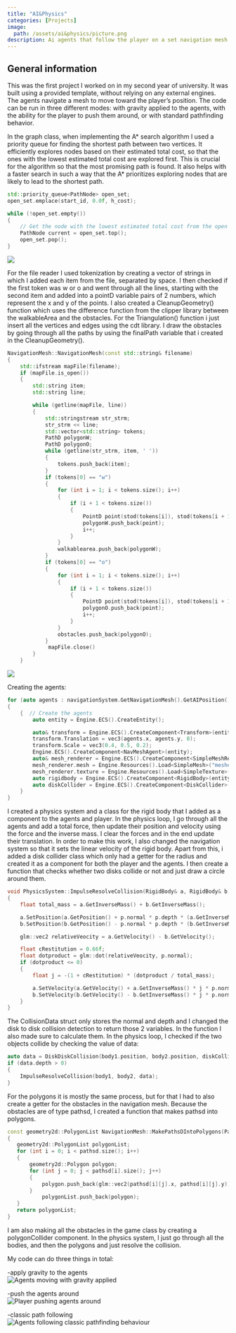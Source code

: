 ```yaml
---
title: "AI&Physics"
categories: [Projects]
image: 
  path: /assets/ai&physics/picture.png
description: Ai agents that follow the player on a set navigation mesh
---
```


## General information

This was the first project I worked on in my second year of university. It was built using a provided template, without relying on any external engines. The agents navigate a mesh to move toward the player’s position. The code can be run in three different modes: with gravity applied to the agents, with the ability for the player to push them around, or with standard pathfinding behavior.

In the graph class, when implementing the A* search algorithm I used a priority queue for finding the shortest path between two vertices. It efficiently explores nodes based on their estimated total cost, so that the ones with the lowest estimated total cost are explored first. This is crucial for the algorithm so that the most promising path is found. It also helps with a faster search in such a way that the A* prioritizes exploring nodes that are likely to lead to the shortest path. 

```cpp
std::priority_queue<PathNode> open_set;
open_set.emplace(start_id, 0.0f, h_cost);

while (!open_set.empty())
{
    // Get the node with the lowest estimated total cost from the open set
    PathNode current = open_set.top();
    open_set.pop();
}
```
![](../assets/ai&physics/week2.png)

For the file reader I used tokenization by creating a vector of strings in which I added each item from the file, separated by space.  I then checked if the first token was w or o and went through all the lines, starting with the second item and added into a pointD variable pairs of 2 numbers, which represent the x and y of the points. I also created a CleanupGeometry() function which uses the difference function from the clipper library between the walkableArea and the obstacles. For the Triangulation() function i just insert all the vertices and edges using the cdt library. I draw the obstacles by going through all the paths by using the finalPath variable that i created in the CleanupGeometry().

```cpp
NavigationMesh::NavigationMesh(const std::string& filename)
{
    std::ifstream mapFile(filename);
    if (mapFile.is_open())
    {
        std::string item;
        std::string line;

        while (getline(mapFile, line))
        {
            std::stringstream str_strm;
            str_strm << line;
            std::vector<std::string> tokens;
            PathD polygonW;
            PathD polygonO;
            while (getline(str_strm, item, ' '))
            {
                tokens.push_back(item);
            }
            if (tokens[0] == "w")
            {
                for (int i = 1; i < tokens.size(); i++)
                {
                    if (i + 1 < tokens.size())
                    {
                        PointD point(stod(tokens[i]), stod(tokens[i + 1]));
                        polygonW.push_back(point);
                        i++;
                    }
                }
                walkablearea.push_back(polygonW);
            }
            if (tokens[0] == "o")
            {
                for (int i = 1; i < tokens.size(); i++)
                {
                    if (i + 1 < tokens.size())
                    {
                        PointD point(stod(tokens[i]), stod(tokens[i + 1]));
                        polygonO.push_back(point);
                        i++;
                    }
                }
                obstacles.push_back(polygonO);
            }
             mapFile.close()
        }
    }
```

![](../assets/ai&physics/week4.png)

Creating the agents: 
```cpp
for (auto agents : navigationSystem.GetNavigationMesh().GetAIPosition())
{
    {  // Create the agents
        auto entity = Engine.ECS().CreateEntity();

        auto& transform = Engine.ECS().CreateComponent<Transform>(entity);
        transform.Translation = vec3(agents.x, agents.y, 0);
        transform.Scale = vec3(0.4, 0.5, 0.2);
        Engine.ECS().CreateComponent<NavMeshAgent>(entity);
        auto& mesh_renderer = Engine.ECS().CreateComponent<SimpleMeshRender>(entity);
        mesh_renderer.mesh = Engine.Resources().Load<SimpleMesh>("meshes/cylinder.obj");
        mesh_renderer.texture = Engine.Resources().Load<SimpleTexture>("textures/red.png");
        auto rigidbody = Engine.ECS().CreateComponent<RigidBody>(entity, 1.0f, glm::vec2(transform.Translation.x, transform.Translation.y));
        auto diskCollider = Engine.ECS().CreateComponent<DiskCollider>(entity, 0.5f);
    }
}
```

I created a physics system and a class for the rigid body that I added as a component to the agents and player. In the physics loop, I go through all the agents and add a total force, then update their position and velocity using the force and the inverse mass. I clear the forces and in the end update their translation. In order to make this work, I also changed the navigation system so that it sets the linear velocity of the rigid body. Apart from this, i added a disk collider class which only had a getter for the radius and created it as a component for both the player and the agents. I then create a function that checks whether two disks collide or not and just draw a circle around them.

```cpp
void PhysicsSystem::ImpulseResolveCollision(RigidBody& a, RigidBody& b, const CollisionData& p)
{
    float total_mass = a.GetInverseMass() + b.GetInverseMass();

    a.SetPosition(a.GetPosition() + p.normal * p.depth * (a.GetInverseMass() / total_mass));
    b.SetPosition(b.GetPosition() - p.normal * p.depth * (b.GetInverseMass() / total_mass));

    glm::vec2 relativeVeocity = a.GetVelocity() - b.GetVelocity();

    float cRestitution = 0.66f;
    float dotproduct = glm::dot(relativeVeocity, p.normal);
    if (dotproduct <= 0)
    {
        float j = -(1 + cRestitution) * (dotproduct / total_mass);

        a.SetVelocity(a.GetVelocity() + a.GetInverseMass() * j * p.normal);
        b.SetVelocity(b.GetVelocity() - b.GetInverseMass() * j * p.normal);
    }
}
```

The CollisionData struct only stores the normal and depth and I changed the disk to disk collision detection to return those 2 variables. In the function I also made sure to calculate them. In the physics loop, I checked if the two objects collide by checking the value of data:

```cpp
auto data = DiskDiskCollision(body1.position, body2.position, diskCollider1.GetRadius(), diskCollider2.GetRadius());
if (data.depth > 0)
{
    ImpulseResolveCollision(body1, body2, data);
}
```

For the polygons it is mostly the same process, but for that I had to also create a getter for the obstacles in the navigation mesh. Because the obstacles are of type pathsd, I created a function that makes pathsd into polygons.

```cpp
const geometry2d::PolygonList NavigationMesh::MakePathsDIntoPolygons(PathsD pathsd) const
{
   geometry2d::PolygonList polygonList;
   for (int i = 0; i < pathsd.size(); i++)
   {
       geometry2d::Polygon polygon;
       for (int j = 0; j < pathsd[i].size(); j++)
       {
           polygon.push_back(glm::vec2(pathsd[i][j].x, pathsd[i][j].y));
       }
           polygonList.push_back(polygon);
   }
   return polygonList;
}
```

I am also making all the obstacles in the game class by creating a polygonCollider component. In the physics system, I just go through all the bodies, and then the polygons and just resolve the collision.

My code can do three things in total:

-apply gravity to the agents  
<img src="../assets/ai&physics/gravity.gif" alt="Agents moving with gravity applied">  

-push the agents around  
<img src="../assets/ai&physics/pushing.gif" alt="Player pushing agents around">  

-classic path following  
<img src="../assets/ai&physics/normalbehaviour.gif" alt="Agents following classic pathfinding behaviour">  